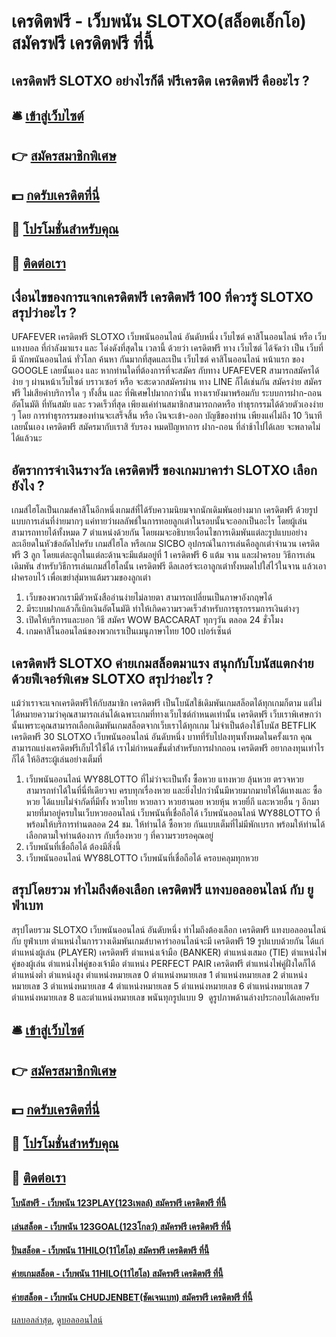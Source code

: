 # เครดิตฟรี - เว็บพนัน SLOTXO(สล็อตเอ็กโอ) สมัครฟรี เครดิตฟรี ที่นี้
## เครดิตฟรี SLOTXO อย่างไรก็ดี ฟรีเครดิต เครดิตฟรี คืออะไร ?

## 🛎 [เข้าสู่เว็บไซต์](https://bit.ly/3SdLNi2)
## 👉 [สมัครสมาชิกพิเศษ](https://bit.ly/3SdLNi2)
## 💵 [กดรับเครดิตที่นี่](https://bit.ly/3dyRKHj)
## 👑 [โปรโมชั่นสำหรับคุณ](https://bit.ly/3dyRKHj)
## 📱 [ติดต่อเรา](https://bit.ly/3dyRKHj)

## เงื่อนไขของการแจกเครดิตฟรี เครดิตฟรี 100 ที่ควรรู้ SLOTXO สรุปว่าอะไร ?
UFAFEVER เครดิตฟรี SLOTXO เว็บพนันออนไลน์ อันดับหนึ่ง เว็บไซต์ คาสิโนออนไลน์ หรือ เว็บแทงบอล ที่กำลังมาแรง และ โด่งดังที่สุดใน เวลานี้ ด้วยว่า เครดิตฟรี ทาง เว็บไซต์ ได้จัดว่า เป็น เว็บที่มี นักพนันออนไลน์ ทั่วโลก ค้นหา กันมากที่สุดและเป็น เว็บไซต์ คาสิโนออนไลน์ หน้าแรก ของ GOOGLE เลยนั้นเอง และ หากท่านใดที่ต้องการที่จะสมัคร กับทาง UFAFEVER สามารถสมัครได้ง่าย ๆ ผ่านหน้าเว็บไซต์ บราวเซอร์ หรือ จะสะดวกสมัครผ่าน ทาง LINE ก็ได้เช่นกัน สมัครง่าย สมัครฟรี ไม่เสียค่าบริการใด ๆ ทั้งสิ้น และ ที่พิเศษไปมากกว่านั้น ทางเรายังมาพร้อมกับ ระบบการฝาก-ถอน อัตโนมัติ ที่ทันสมัย และ รวดเร็วที่สุด เพียงแค่ท่านสมาชิกสามารถกดหรือ ทำธุรกรรมได้ด้วยตัวเองง่าย ๆ โดย การทำธุรกรรมของท่านจะเสร็จสิ้น หรือ เงินจะเข้า-ออก บัญชีของท่าน เพียงแค่ไม่ถึง 10 วินาทีเลยนั้นเอง เครดิตฟรี สมัครมากับเราสิ รับรอง หมดปัญหาการ ฝาก-ถอน ที่ล่าช้าไปได้เลย จะพลาดไม่ได้แล้วนะ

## อัตราการจ่าเงินรางวัล เครดิตฟรี ของเกมบาคาร่า SLOTXO เลือกยังไง ?
เกมส์ไฮโลเป็นเกมส์คาสิโนอีกหนึ่งเกมส์ที่ได้รับความนิยมจากนักเดิมพันอย่างมาก เครดิตฟรี ด้วยรูปแบบการเล่นที่ง่ายมากๆ แค่ทายว่าผลลัพธ์ในการทอยลูกเต๋าในรอบนั้นจะออกเป็นอะไร โดยผู้เล่นสามารถทายได้ทั้งหมด 7 ตำแหน่งด้วยกัน โดยผมจะอธิบายเงื่อนไขการเดิมพันแต่ละรูปแบบอย่างละเอียดในหัวข้อถัดไปครับ
เกมส์ไฮโล หรือเกม SICBO อุปกรณ์ในการเล่นคือลูกเต๋าจำนวน เครดิตฟรี 3 ลูก โดยแต่ละลูกในแต่ละด้านจะมีแต้มอยู่ที่ 1 เครดิตฟรี 6 แต้ม จาน และฝาครอบ วิธีการเล่นเดิมพัน สำหรับวิธีการเล่นเกมส์ไฮโลนั้น เครดิตฟรี ดีลเลอร์จะเอาลูกเต๋าทั้งหมดไปใส่ไว้ในจาน แล้วเอาฝาครอบไว้ เพื่อเขย่าสุ่มหาแต้มรวมของลูกเต๋า
1. เว็บของพวกเรามีตัวหนังสืออ่านง่ายไม่ลายตา สามารถเปลี่ยนเป็นภาษาอังกฤษได้
2. มีระบบฝากแล้วก็เบิกเงินอัตโนมัติ ทำให้เกิดความรวดเร็วสำหรับการธุรกรรมการเงินต่างๆ
3. เปิดให้บริการและบอก วิธี สมัคร WOW BACCARAT ทุกๆวัน ตลอด 24 ชั่วโมง
4. เกมคาสิโนออนไลน์ของพวกเราเป็นเมนูภาษาไทย 100 เปอร์เซ็นต์

## เครดิตฟรี SLOTXO ค่ายเกมสล็อตมาแรง สนุกกับโบนัสแตกง่ายด้วยฟีเจอร์พิเศษ SLOTXO สรุปว่าอะไร ?
แม้ว่าเราจะแจกเครดิตฟรีให้กับสมาชิก เครดิตฟรี เป็นโบนัสใช้เดิมพันเกมสล็อตได้ทุกเกมก็ตาม แต่ไม่ได้หมายความว่าคุณสามารถเล่นได้เฉพาะเกมที่ทางเว็บไซต์กำหนดเท่านั้น เครดิตฟรี เว็บเราพิเศษกว่านั้นเพราะคุณสามารถเลือกเดิมพันเกมสล็อตจากเว็บเราได้ทุกเกม ไม่จำเป็นต้องใช้โบนัส BETFLIK เครดิตฟรี 30 SLOTXO เว็บพนันออนไลน์ อันดับหนึ่ง บาทที่รับไปลงทุนทั้งหมดในครั้งแรก คุณสามารถแบ่งเครดิตฟรีเก็บไว้ใช้ได้ เราไม่กำหนดขั้นต่ำสำหรับการฝากถอน เครดิตฟรี อยากลงทุนเท่าไรก็ได้ ให้อิสระผู้เล่นอย่างเต็มที่
1. เว็บพนันออนไลน์ WY88LOTTO ที่ไม่ว่าจะเป็นทั้ง ซื้อหวย แทงหวย ลุ้นหวย ตรวจหวย สามารถทำได้ในที่นี่ทีเดียวจบ ครบทุกเรื่องหวย และยิ่งไปกว่านั้นมีหวยมากมายให้ได้แทงและ ซื้อหวย ได้แบบไม่จำกัดที่มีทั้ง หวยไทย หวยลาว หวยฮานอย หวยหุ้น หวยยี่กี และหวยอื่น ๆ อีกมามายที่มาอยู่ครบในเว็บหวยออนไลน์ เว็บพนันที่เชื่อถือได้ เว็บพนันออนไลน์ WY88LOTTO ที่พร้อมให้บริการท่านตลอด 24 ชม. ให้ท่านได้ ซื้อหวย กันแบบเต็มที่ไม่มีพักเบรก พร้อมให้ท่านได้เลือกตามใจท่านต้องการ กับเรื่องหวย ๆ ที่ความรวยรอคุณอยู่
2. เว็บพนันที่เชื่อถือได้ ต้องมีสิ่งนี้
3. เว็บพนันออนไลน์ WY88LOTTO เว็บพนันที่เชื่อถือได้ ครอบคลุมทุกหวย

## สรุปโดยรวม ทำไมถึงต้องเลือก เครดิตฟรี แทงบอลออนไลน์ กับ ยูฟ่าเบท
สรุปโดยรวม SLOTXO เว็บพนันออนไลน์ อันดับหนึ่ง ทำไมถึงต้องเลือก เครดิตฟรี แทงบอลออนไลน์ กับ ยูฟ่าเบท ตำแหน่งในการวางเดิมพันเกมส์บาคาร่าออนไลน์จะมี เครดิตฟรี 19 รูปแบบด้วยกัน ได้แก่ ตำแหน่งผู้เล่น (PLAYER) เครดิตฟรี ตำแหน่งเจ้ามือ (BANKER) ตำแหน่งเสมอ (TIE) ตำแหน่งไพ่คู่ของผู้เล่น ตำแหน่งไพ่คู่ของเจ้ามือ ตำแหน่ง PERFECT PAIR เครดิตฟรี ตำแหน่งไพ่คู่ฝั่งใดก็ได้ ตำแหน่งต่ำ ตำแหน่งสูง ตำแหน่งหมายเลข 0 ตำแหน่งหมายเลข 1 ตำแหน่งหมายเลข 2 ตำแหน่งหมายเลข 3 ตำแหน่งหมายเลข 4 ตำแหน่งหมายเลข 5 ตำแหน่งหมายเลข 6 ตำแหน่งหมายเลข 7 ตำแหน่งหมายเลข 8 และตำแหน่งหมายเลข พนันทุกรูปแบบ 9  ดูรูปภาพด้านล่างประกอบได้เลยครับ

## 🛎 [เข้าสู่เว็บไซต์](https://bit.ly/3SdLNi2)
## 👉 [สมัครสมาชิกพิเศษ](https://bit.ly/3SdLNi2)
## 💵 [กดรับเครดิตที่นี่](https://bit.ly/3dyRKHj)
## 👑 [โปรโมชั่นสำหรับคุณ](https://bit.ly/3dyRKHj)
## 📱 [ติดต่อเรา](https://bit.ly/3dyRKHj)

#### [โบนัสฟรี - เว็บพนัน 123PLAY(123เพลล์) สมัครฟรี เครดิตฟรี ที่นี้](https://atom.io/themes/โบนัสฟรี%20-%20เว็บพนัน%20123play(123เพลล์)%20สมัครฟรี%20เครดิตฟรี%20ที่นี้)
#### [เล่นสล็อต - เว็บพนัน 123GOAL(123โกลว์) สมัครฟรี เครดิตฟรี ที่นี้](https://atom.io/themes/เล่นสล็อต%20-%20เว็บพนัน%20123goal(123โกลว์)%20สมัครฟรี%20เครดิตฟรี%20ที่นี้)
#### [ปั่นสล็อต - เว็บพนัน 11HILO(11ไฮโล) สมัครฟรี เครดิตฟรี ที่นี้](https://atom.io/themes/ปั่นสล็อต%20-%20เว็บพนัน%2011hilo(11ไฮโล)%20สมัครฟรี%20เครดิตฟรี%20ที่นี้)
#### [ค่ายเกมสล็อต - เว็บพนัน 11HILO(11ไฮโล) สมัครฟรี เครดิตฟรี ที่นี้](https://atom.io/themes/ค่ายเกมสล็อต%20-%20เว็บพนัน%2011hilo(11ไฮโล)%20สมัครฟรี%20เครดิตฟรี%20ที่นี้)
#### [ค่ายสล็อต - เว็บพนัน CHUDJENBET(ชัดเจนเบท) สมัครฟรี เครดิตฟรี ที่นี้](https://atom.io/themes/ค่ายสล็อต%20-%20เว็บพนัน%20chudjenbet(ชัดเจนเบท)%20สมัครฟรี%20เครดิตฟรี%20ที่นี้)

[ผลบอลล่าสุด](https://siamsport.tv "ผลบอลล่าสุด"), [ดูบอลออนไลน์](https://siamsport.tv/ดูบอลสด "ดูบอลออนไลน์")